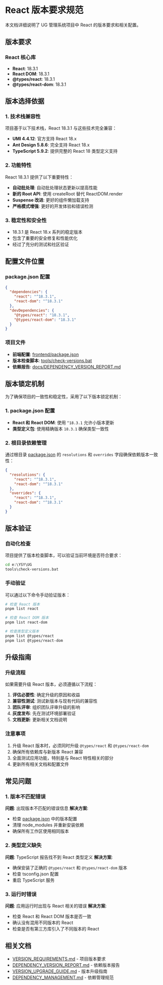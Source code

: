 # React 版本要求规范

本文档详细说明了 UG 管理系统项目中 React 的版本要求和相关配置。

## 版本要求

### React 核心库

- **React**: 18.3.1
- **React DOM**: 18.3.1
- **@types/react**: 18.3.1
- **@types/react-dom**: 18.3.1

## 版本选择依据

### 1. 技术栈兼容性

项目基于以下技术栈，React 18.3.1 与这些技术完全兼容：

- **UMI 4.4.12**: 官方支持 React 18.x
- **Ant Design 5.8.6**: 完全支持 React 18.x
- **TypeScript 5.9.2**: 提供完整的 React 18 类型定义支持

### 2. 功能特性

React 18.3.1 提供了以下重要特性：

- **自动批处理**: 自动批处理状态更新以提高性能
- **新的 Root API**: 使用 createRoot 替代 ReactDOM.render
- **Suspense 改进**: 更好的组件懒加载支持
- **严格模式增强**: 更好的开发体验和错误检测

### 3. 稳定性和安全性

- 18.3.1 是 React 18.x 系列的稳定版本
- 包含了重要的安全修复和性能优化
- 经过了充分的测试和社区验证

## 配置文件位置

### package.json 配置

```json
{
  "dependencies": {
    "react": "^18.3.1",
    "react-dom": "^18.3.1"
  },
  "devDependencies": {
    "@types/react": "18.3.1",
    "@types/react-dom": "18.3.1"
  }
}
```

### 项目文件

- **前端配置**: [frontend/package.json](file:///e:/YSY/UG/frontend/package.json)
- **版本检查脚本**: [tools/check-versions.bat](file:///e:/YSY/UG/tools/check-versions.bat)
- **依赖报告**: [docs/DEPENDENCY_VERSION_REPORT.md](file:///e:/YSY/UG/docs/DEPENDENCY_VERSION_REPORT.md)

## 版本锁定机制

为了确保项目的一致性和稳定性，采用了以下版本锁定机制：

### 1. package.json 配置

- **React 和 React DOM**: 使用 `^18.3.1` 允许小版本更新
- **类型定义包**: 使用精确版本 `18.3.1` 确保类型一致性

### 2. 根目录依赖管理

通过根目录 [package.json](file:///e:/YSY/UG/package.json) 的 `resolutions` 和 `overrides` 字段确保依赖版本一致性：

```json
{
  "resolutions": {
    "react": "^18.3.1",
    "react-dom": "^18.3.1"
  },
  "overrides": {
    "react": "^18.3.1",
    "react-dom": "^18.3.1"
  }
}
```

## 版本验证

### 自动化检查

项目提供了版本检查脚本，可以验证当前环境是否符合要求：

```cmd
cd e:\YSY\UG
tools\check-versions.bat
```

### 手动验证

可以通过以下命令手动验证版本：

```bash
# 检查 React 版本
pnpm list react

# 检查 React DOM 版本
pnpm list react-dom

# 检查类型定义版本
pnpm list @types/react
pnpm list @types/react-dom
```

## 升级指南

### 升级流程

如果需要升级 React 版本，必须遵循以下流程：

1. **评估必要性**: 确定升级的原因和收益
2. **兼容性测试**: 测试新版本与现有代码的兼容性
3. **团队评审**: 组织团队评审升级的影响
4. **灰度发布**: 先在测试环境部署验证
5. **文档更新**: 更新相关文档说明

### 注意事项

1. 升级 React 版本时，必须同时升级 `@types/react` 和 `@types/react-dom`
2. 确保所有依赖库与新版本 React 兼容
3. 全面测试应用功能，特别是与 React 特性相关的部分
4. 更新所有相关文档和配置文件

## 常见问题

### 1. 版本不匹配错误

**问题**: 出现版本不匹配的错误信息
**解决方案**: 
- 检查 [package.json](file:///e:/YSY/UG/frontend/package.json) 中的版本配置
- 清理 node_modules 并重新安装依赖
- 确保所有工作区使用相同版本

### 2. 类型定义缺失

**问题**: TypeScript 报告找不到 React 类型定义
**解决方案**:
- 确保安装了正确的 `@types/react` 和 `@types/react-dom` 版本
- 检查 tsconfig.json 配置
- 重启 TypeScript 服务

### 3. 运行时错误

**问题**: 应用运行时出现与 React 相关的错误
**解决方案**:
- 检查 React 和 React DOM 版本是否一致
- 确认没有混用不同版本的 React
- 检查是否有第三方库引入了不同版本的 React

## 相关文档

- [VERSION_REQUIREMENTS.md](VERSION_REQUIREMENTS.md) - 项目版本要求
- [DEPENDENCY_VERSION_REPORT.md](DEPENDENCY_VERSION_REPORT.md) - 依赖版本报告
- [VERSION_UPGRADE_GUIDE.md](VERSION_UPGRADE_GUIDE.md) - 版本升级指南
- [DEPENDENCY_MANAGEMENT.md](DEPENDENCY_MANAGEMENT.md) - 依赖管理规范